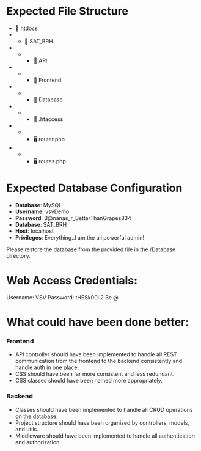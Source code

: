 # Expected File Structure
- 📁 htdocs
- - 📁 SAT_BRH
- - - 📁 API
- - - 📁 Frontend
- - - 📁 Database
- - - 💾 .htaccess
- - - 🖥️ router.php
- - - 🖥️ routes.php

# Expected Database Configuration
- **Database**: MySQL
- **Username**: vsvDemo
- **Password**: B@nanas_r_BetterThanGrapes834
- **Database**: SAT_BRH
- **Host**: localhost
- **Privileges**: Everything..I am the all powerful admin!

Please restore the database from the provided file in the /Database directory.

# Web Access Credentials:
Username: VSV
Password: tHESk00l.2.Be.@

# What could have been done better:
### Frontend
- API controller should have been implemented to handle all REST communication from the frontend to the backend consistently and handle auth in one place.
- CSS should have been far more consistent and less redundant.
- CSS classes should have been named more appropriately.
### Backend
- Classes should have been implemented to handle all CRUD operations on the database.
- Project structure should have been organized by controllers, models, and utils.
- Middleware should have been implemented to handle all authentication and authorization.
